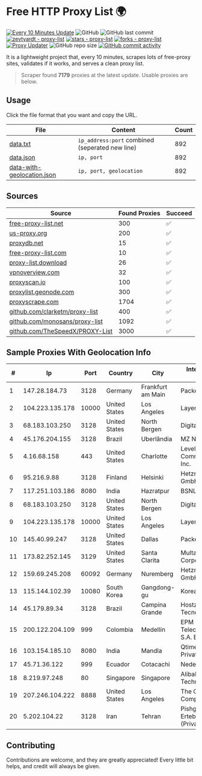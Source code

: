 
# Free HTTP Proxy List 🌍

[![Every 10 Minutes Update](https://github.com/mertguvencli/http-proxy-list/actions/workflows/main.yml/badge.svg?branch=main)](https://github.com/mertguvencli/http-proxy-list/actions/workflows/main.yml)
![GitHub](https://img.shields.io/github/license/mertguvencli/http-proxy-list)
![GitHub last commit](https://img.shields.io/github/last-commit/mertguvencli/http-proxy-list)
[![zevtyardt - proxy-list](https://img.shields.io/static/v1?label=zevtyardt&message=proxy-list&color=blue&logo=github)](https://github.com/zevtyardt/proxy-list "Go to GitHub repo")
[![stars - proxy-list](https://img.shields.io/github/stars/zevtyardt/proxy-list?style=social)](https://github.com/zevtyardt/proxy-list)
[![forks - proxy-list](https://img.shields.io/github/forks/zevtyardt/proxy-list?style=social)](https://github.com/zevtyardt/proxy-list)
[![Proxy Updater](https://github.com/zevtyardt/proxy-list/workflows/Proxy%20Updater/badge.svg)](https://github.com/zevtyardt/proxy-list/actions?query=workflow:"Proxy+Updater")
![GitHub repo size](https://img.shields.io/github/repo-size/zevtyardt/proxy-list)
[![GitHub commit activity](https://img.shields.io/github/commit-activity/m/zevtyardt/proxy-list?logo=commits)](https://github.com/zevtyardt/proxy-list/commits/main)

It is a lightweight project that, every 10 minutes, scrapes lots of free-proxy sites, validates if it works, and serves a clean proxy list.

> Scraper found **7179** proxies at the latest update. Usable proxies are below.

## Usage

Click the file format that you want and copy the URL.

|File|Content|Count|
|----|-------|-----|
|[data.txt](https://raw.githubusercontent.com/mertguvencli/http-proxy-list/main/proxy-list/data.txt)|`ip_address:port` combined (seperated new line)|892|
|[data.json](https://raw.githubusercontent.com/mertguvencli/http-proxy-list/main/proxy-list/data.json)|`ip, port`|892|
|[data-with-geolocation.json](https://raw.githubusercontent.com/mertguvencli/http-proxy-list/main/proxy-list/data-with-geolocation.json)|`ip, port, geolocation`|892|

## Sources

|Source|Found Proxies|Succeed|
|------|-------------|-------|
|[free-proxy-list.net](https://free-proxy-list.net)|300|✅|
|[us-proxy.org](https://www.us-proxy.org)|200|✅|
|[proxydb.net](http://proxydb.net)|15|✅|
|[free-proxy-list.com](https://free-proxy-list.com/?page=&port=&type%5B%5D=http&type%5B%5D=https&up_time=0&search=Search)|10|✅|
|[proxy-list.download](https://www.proxy-list.download/HTTP)|26|✅|
|[vpnoverview.com](https://vpnoverview.com/privacy/anonymous-browsing/free-proxy-servers)|32|✅|
|[proxyscan.io](https://www.proxyscan.io)|100|✅|
|[proxylist.geonode.com](https://proxylist.geonode.com/api/proxy-list?limit=300&page=1&sort_by=lastChecked&sort_type=desc&protocols=http,https)|300|✅|
|[proxyscrape.com](https://api.proxyscrape.com/v2/?request=displayproxies&protocol=http&timeout=10000&country=all&ssl=all&anonymity=all)|1704|✅|
|[github.com/clarketm/proxy-list](https://raw.githubusercontent.com/clarketm/proxy-list/master/proxy-list-raw.txt)|400|✅|
|[github.com/monosans/proxy-list](https://raw.githubusercontent.com/monosans/proxy-list/main/proxies/http.txt)|1092|✅|
|[github.com/TheSpeedX/PROXY-List](https://raw.githubusercontent.com/TheSpeedX/PROXY-List/master/http.txt)|3000|✅|


## Sample Proxies With Geolocation Info

|#|Ip|Port|Country|City|Internet Service Provider|
|-|--|----|-------|----|-------------------------|
|1|147.28.184.73|3128|Germany|Frankfurt am Main|Packet Host, Inc.|
|2|104.223.135.178|10000|United States|Los Angeles|LayerHost|
|3|68.183.103.250|3128|United States|North Bergen|DigitalOcean, LLC|
|4|45.176.204.155|3128|Brazil|Uberlândia|MZ NET FIBRA|
|5|4.16.68.158|443|United States|Charlotte|Level 3 Communications, Inc.|
|6|95.216.9.88|3128|Finland|Helsinki|Hetzner Online GmbH|
|7|117.251.103.186|8080|India|Hazratpur|BSNL Internet|
|8|68.183.103.250|3128|United States|North Bergen|DigitalOcean, LLC|
|9|104.223.135.178|10000|United States|Los Angeles|LayerHost|
|10|145.40.99.247|3128|United States|Dallas|Packet Host, Inc.|
|11|173.82.252.145|3129|United States|Santa Clarita|Multacom Corporation|
|12|159.69.245.208|60092|Germany|Nuremberg|Hetzner Online GmbH|
|13|115.144.102.39|10080|South Korea|Gangdong-gu|Korea Telecom|
|14|45.179.89.34|3128|Brazil|Campina Grande|Hostzone Tecnologia LTDA|
|15|200.122.204.109|999|Colombia|Medellín|EPM Telecomunicaciones S.A. E.S.P|
|16|103.154.185.10|8080|India|Mandla|Qtime Businesses Private Limited|
|17|45.71.36.122|999|Ecuador|Cotacachi|Nedetel S.A.|
|18|8.219.97.248|80|Singapore|Singapore|Alibaba (US) Technology Co., Ltd.|
|19|207.246.104.222|8888|United States|Los Angeles|The Constant Company|
|20|5.202.104.22|3128|Iran|Tehran|Pishgaman Toseeh Ertebatat Company (Private Joint Stock)|



## Contributing

Contributions are welcome, and they are greatly appreciated! Every
little bit helps, and credit will always be given.

